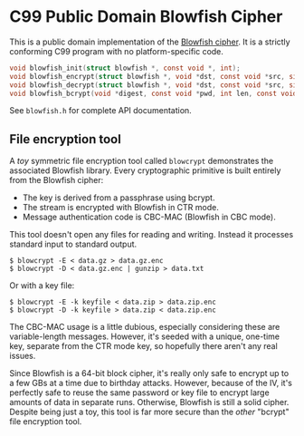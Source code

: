 # C99 Public Domain Blowfish Cipher

This is a public domain implementation of the [Blowfish cipher][bfsh].
It is a strictly conforming C99 program with no platform-specific code.

~~~c
void blowfish_init(struct blowfish *, const void *, int);
void blowfish_encrypt(struct blowfish *, void *dst, const void *src, size_t);
void blowfish_decrypt(struct blowfish *, void *dst, const void *src, size_t);
void blowfish_bcrypt(void *digest, const void *pwd, int len, const void *salt, int cost);
~~~

See `blowfish.h` for complete API documentation.

## File encryption tool

A *toy* symmetric file encryption tool called `blowcrypt` demonstrates
the associated Blowfish library. Every cryptographic primitive is built
entirely from the Blowfish cipher:

* The key is derived from a passphrase using bcrypt.
* The stream is encrypted with Blowfish in CTR mode.
* Message authentication code is CBC-MAC (Blowfish in CBC mode).

This tool doesn't open any files for reading and writing. Instead it
processes standard input to standard output.

    $ blowcrypt -E < data.gz > data.gz.enc
    $ blowcrypt -D < data.gz.enc | gunzip > data.txt

Or with a key file:

    $ blowcrypt -E -k keyfile < data.zip > data.zip.enc
    $ blowcrypt -D -k keyfile > data.zip < data.zip.enc

The CBC-MAC usage is a little dubious, especially considering these are
variable-length messages. However, it's seeded with a unique, one-time
key, separate from the CTR mode key, so hopefully there aren't any real
issues.

Since Blowfish is a 64-bit block cipher, it's really only safe to
encrypt up to a few GBs at a time due to birthday attacks. However,
because of the IV, it's perfectly safe to reuse the same password or key
file to encrypt large amounts of data in separate runs. Otherwise,
Blowfish is still a solid cipher. Despite being just a toy, this tool is
far more secure than the *other* "bcrypt" file encryption tool.


[bfsh]: https://www.schneier.com/academic/blowfish/

